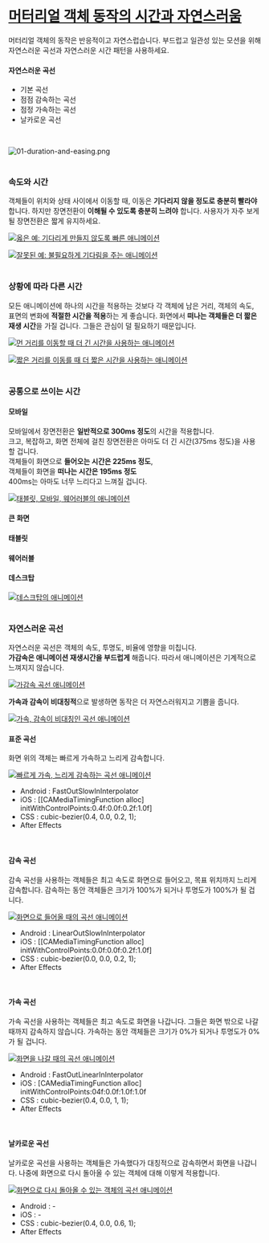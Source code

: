 # [머터리얼 객체 동작의 시간과 자연스러움](https://material.io/guidelines/motion/duration-easing.html)
머터리얼 객체의 동작은 반응적이고 자연스럽습니다. 부드럽고 일관성 있는 모션을 위해 자연스러운 곡선과 자연스러운 시간 패턴을 사용하세요.
<br>

#### 자연스러운 곡선
- 기본 곡선
- 점점 감속하는 곡선
- 점정 가속하는 곡선
- 날카로운 곡선
<br>

![01-duration-and-easing.png](https://storage.googleapis.com/material-design/publish/material_v_11/assets/0BybB4JO78tNpRlY1eHJ4LTh4ZjQ/01-duration-and-easing.png)
<br>
<br>

### 속도와 시간
객체들이 위치와 상태 사이에서 이동할 때, 이동은 **기다리지 않을 정도로 충분히 빨라야** 합니다. 하지만 장면전환이 **이해될 수 있도록 충분히 느려야** 합니다. 사용자가 자주 보게 될 장면전환은 짧게 유지하세요.
<br>

[![옳은 예: 기다리게 만들지 않도록 빠른 애니메이션]()](https://storage.googleapis.com/material-design/publish/material_v_11/assets/0B14F_FSUCc01eGJDZEVBUjZqVUU/QuickResponse_01_QuickDo_v2.mp4)
<br>

[![잘못된 예: 불필요하게 기다림을 주는 애니메이션]()](https://storage.googleapis.com/material-design/publish/material_v_11/assets/0B14F_FSUCc01THVvNjB1eFYyVk0/QuickResponse_01_QuickDont_v3.mp4)<br>
<br>

### 상황에 따라 다른 시간
모든 애니메이션에 하나의 시간을 적용하는 것보다 각 객체에 남은 거리, 객체의 속도, 표면의 변화에 **적절한 시간을 적용**하는 게 좋습니다.
화면에서 **떠나는 객체들은 더 짧은 재생 시간**을 가질 겁니다. 그들은 관심이 덜 필요하기 때문입니다.
<br>

[![먼 거리를 이동할 때 더 긴 시간을 사용하는 애니메이션]()](https://storage.googleapis.com/material-design/publish/material_v_11/assets/0B14F_FSUCc01WHpEd1JVWVBvUm8/DynamicDurations_01_LongDistance-v2.mp4)
<br>

[![짧은 거리를 이동를 때 더 짧은 시간을 사용하는 애니메이션]()](https://storage.googleapis.com/material-design/publish/material_v_11/assets/0B14F_FSUCc01T3RNOFhadU96OTQ/DynamicDurations_02_ShortDistance-v2.mp4)
<br>
<br>

### 공통으로 쓰이는 시간
#### 모바일
모바일에서 장면전환은 **일반적으로 300ms 정도**의 시간을 적용합니다.<br>
크고, 복잡하고, 화면 전체에 걸친 장면전환은 아마도 더 긴 시간(375ms 정도)을 사용할 겁니다.<br>
객체들이 화면으로 **들어오는 시간은 225ms 정도**,<br>
객체들이 화면을 **떠나는 시간은 195ms 정도**<br>
400ms는 아마도 너무 느리다고 느껴질 겁니다.
<br>

[![태블릿, 모바일, 웨어러블의 애니메이션]()](https://storage.googleapis.com/material-design/publish/material_v_11/assets/0B14F_FSUCc01MS1KNXRLQ0hZUzQ/CommonDurations_01_3Devices_v1.mp4)
<br>

#### 큰 화면
#### 태블릿
#### 웨어러블
#### 데스크탑
[![데스크탑의 애니메이션]()](https://storage.googleapis.com/material-design/publish/material_v_11/assets/0B14F_FSUCc01cC1JcTg1aElUYTQ/CommonDurations_02_Desktop_v1.mp4)
<br>
<br>

### 자연스러운 곡선
자연스러운 곡선은 객체의 속도, 투명도, 비율에 영향을 미칩니다.<br>
**가감속은 애니메이션 재생시간을 부드럽게** 해줍니다. 따라서 애니메이션은 기계적으로 느껴지지 않습니다.
<br>

[![가감속 곡선 애니메이션]()](https://storage.googleapis.com/material-design/publish/material_v_11/assets/0B14F_FSUCc01U1Bwb0RRVW5rVFE/NaturalEasing_01_CurveNoCurve_v1.mp4)
<br>

**가속과 감속이 비대칭적**으로 발생하면 동작은 더 자연스러워지고 기쁨을 줍니다.
<br>

[![가속, 감속이 비대칭인 곡선 애니메이션]()](https://storage.googleapis.com/material-design/publish/material_v_11/assets/0B14F_FSUCc01VXpUY3h6NHBtbXc/NaturalEasing_00_AsymetricCurve_v1.mp4)
<br>

#### 표준 곡선
화면 위의 객체는 빠르게 가속하고 느리게 감속합니다. 
<br>

[![빠르게 가속, 느리게 감속하는 곡선 애니메이션]()](https://storage.googleapis.com/material-design/publish/material_v_11/assets/0B14F_FSUCc01LXZKZ0NUeVRrdzg/NaturalEasing_02_StandardCurve_v1.mp4)
<br>

- Android : FastOutSlowInInterpolator
- iOS : [[CAMediaTimingFunction alloc] initWithControlPoints:0.4f:0.0f:0.2f:1.0f]
- CSS : cubic-bezier(0.4, 0.0, 0.2, 1);
- After Effects
<br>

#### 감속 곡선
감속 곡선을 사용하는 객체들은 최고 속도로 화면으로 들어오고, 목표 위치까지 느리게 감속합니다.
감속하는 동안 객체들은 크기가 100%가 되거나 투명도가 100%가 될 겁니다.

[![화면으로 들어올 때의 곡선 애니메이션]()](https://storage.googleapis.com/material-design/publish/material_v_11/assets/0B14F_FSUCc01cEVUck1yWENMRzQ/NaturalEasing_03_DecelerationCurve_v1.mp4)
<br>

- Android : LinearOutSlowInInterpolator
- iOS : [[CAMediaTimingFunction alloc] initWithControlPoints:0.0f:0.0f:0.2f:1.0f]
- CSS : cubic-bezier(0.0, 0.0, 0.2, 1);
- After Effects
<br>

#### 가속 곡선
가속 곡선을 사용하는 객체들은 최고 속도로 화면을 나갑니다. 그들은 화면 밖으로 나갈 때까지 감속하지 않습니다.
가속하는 동안 객체들은 크기가 0%가 되거나 투명도가 0%가 될 겁니다. 

[![화면을 나갈 때의 곡선 애니메이션]()](https://storage.googleapis.com/material-design/publish/material_v_11/assets/0B14F_FSUCc01TndGaDBxRTRpOW8/NaturalEasing_04_AccelerationCurve_v1.mp4)
<br>

- Android : FastOutLinearInInterpolator
- iOS : [CAMediaTimingFunction alloc] initWithControlPoints:04f:0.0f:1.0f:1.0f
- CSS : cubic-bezier(0.4, 0.0, 1, 1);
- After Effects
<br>

#### 날카로운 곡선
날카로운 곡선을 사용하는 객체들은 가속했다가 대칭적으로 감속하면서 화면을 나갑니다. 나중에 화면으로 다시 돌아올 수 있는 객체에 대해 이렇게 적용합니다.

[![화면으로 다시 돌아올 수 있는 객체의 곡선 애니메이션]()](https://storage.googleapis.com/material-design/publish/material_v_11/assets/0B14F_FSUCc01aHVDZFVTSy1LLW8/NaturalEasing_05_SharpCurve_v1.mp4)
<br>

- Android : -
- iOS : -
- CSS : cubic-bezier(0.4, 0.0, 0.6, 1);
- After Effects
<br>